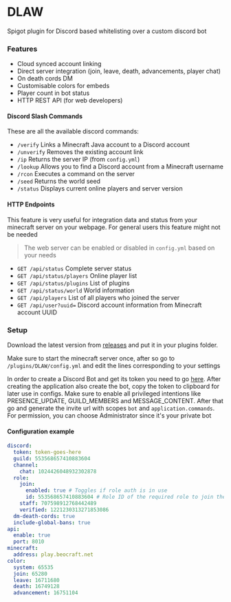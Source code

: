 # DLAW

Spigot plugin for Discord based whitelisting over a custom discord bot

### Features

- Cloud synced account linking
- Direct server integration (join, leave, death, advancements, player chat)
- On death cords DM
- Customisable colors for embeds
- Player count in bot status
- HTTP REST API (for web developers)

#### Discord Slash Commands

These are all the available discord commands:

- `/verify` Links a Minecraft Java account to a Discord account
- `/unverify` Removes the existing account link
- `/ip` Returns the server IP (from `config.yml`)
- `/lookup` Allows you to find a Discord account from a Minecraft username
- `/rcon` Executes a command on the server
- `/seed` Returns the world seed
- `/status` Displays current online players and server version

#### HTTP Endpoints

This feature is very useful for integration data and status from your minecraft server on your webpage. For general
users this feature might not be needed

> The web server can be enabled or disabled in `config.yml` based on your needs

- `GET /api/status` Complete server status
- `GET /api/status/players` Online player list
- `GET /api/status/plugins` List of plugins
- `GET /api/status/world` World information
- `GET /api/players` List of all players who joined the server
- `GET /api/user?uuid=` Discord account information from Minecraft account UUID

### Setup

Download the latest version from [releases](https://github.com/Pequla/DLAW/releases/latest) and put it in your plugins
folder.

Make sure to start the minecraft server once, after so go to `/plugins/DLAW/config.yml` and edit the lines corresponding
to your settings

In order to create a Discord Bot and get its token you need to go [here](https://discord.com/developers/applications).
After creating the application also create the bot, copy the token to clipboard for later use in configs. Make sure to
enable all privileged intentions like PRESENCE_UPDATE, GUILD_MEMBERS and MESSAGE_CONTENT. After that go and generate the
invite url with scopes `bot` and `application.commands`. For permission, you can choose Administrator since it's your
private bot

#### Configuration example

```yaml
discord:
  token: token-goes-here
  guild: 553568657410883604
  channel:
    chat: 1024426048932302878
  role:
    join:
      enabled: true # Toggles if role auth is in use
      id: 553568657410883604 # Role ID of the required role to join the server
    staff: 707598912768442489
    verified: 1221230313271853086
  dm-death-cords: true
  include-global-bans: true
api:
  enable: true
  port: 8010
minecraft:
  address: play.beocraft.net
color:
  system: 65535
  join: 65280
  leave: 16711680
  death: 16749128
  advancement: 16751104
```